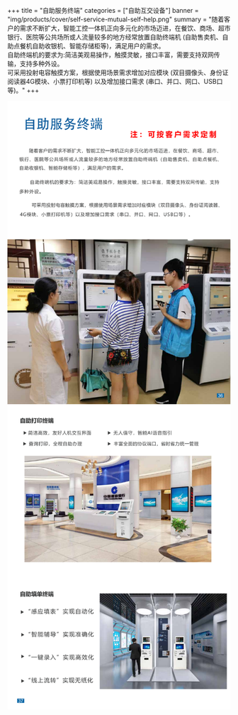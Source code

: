 +++
title = "自助服务终端"
categories = ["自助互交设备"]
banner = "img/products/cover/self-service-mutual-self-help.png"
summary = "随着客户的需求不断扩大，智能工控一体机正向多元化的市场迈进，在餐饮、商场、超市银行、医院等公共场所或人流量较多的地方经常放置自助终端机 (自助售卖机、自助点餐机自助收银机、智能存储柜等)，满足用户的需求。<br>自助终端机的要求为:简洁美观易操作，触摸灵敏，接口丰富，需要支持双网传输，支持多种外设。<br>可采用投射电容触摸方案，根据使用场景需求增加对应模块 (双目摄像头、身份证阅读器4G模块、小票打印机等) 以及增加接口需求 (串口、并口、网口、USB口等)。"
+++

![alt](43.png)
![alt](44.png)
